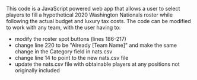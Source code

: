 This code is a JavaScript powered web app that allows a user to select players to fill a hypothetical 2020 Washington Nationals roster while following the actual budget and luxury tax costs. The code can be modified to work with any team, with the user having to: 

* modify the roster spot buttons (lines 186-217)
* change line 220 to be "Already [Team Name]" and make the same change in the Category field in nats.csv
* change line 14 to point to the new nats.csv file
* update the nats.csv file with obtainable players at any positions not originally included

